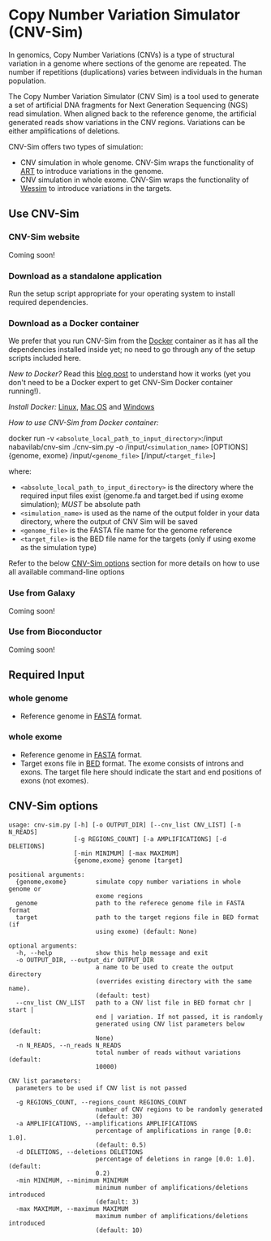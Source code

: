 # Copy Number Variation Simulator (CNV-Sim)
In genomics, Copy Number Variations (CNVs) is a type of structural variation in a genome where sections of the genome are repeated. 
The number if repetitions (duplications) varies between individuals in the human population.

The Copy Number Variation Simulator (CNV Sim) is a tool used to generate a set of artificial DNA fragments for Next Generation Sequencing (NGS) read simulation.
When aligned back to the reference genome, the artificial generated reads show variations in the CNV regions. Variations can be either amplifications of deletions.

CNV-Sim offers two types of simulation:

- CNV simulation in whole genome. CNV-Sim wraps the functionality of [ART](http://www.niehs.nih.gov/research/resources/software/biostatistics/art/) to introduce variations in the genome.
- CNV simulation in whole exome. CNV-Sim wraps the functionality of [Wessim](https://github.com/sak042/Wessim) to introduce variations in the targets.  

## Use CNV-Sim
### CNV-Sim website
Coming soon!

### Download as a standalone application
Run the setup script appropriate for your operating system to install required dependencies.

### Download as a Docker container
We prefer that you run CNV-Sim from the [Docker](http://www.docker.com) container as it has all the dependencies installed inside yet; no need to go through any of the setup scripts included here.

*New to Docker?* Read this [blog post](https://www.toptal.com/devops/getting-started-with-docker-simplifying-devops) to understand how it works
(yet you don't need to be a Docker expert to get CNV-Sim Docker container running!).

*Install Docker:* [Linux](https://docs.docker.com/engine/installation/#/on-linux), [Mac OS](https://docs.docker.com/docker-for-mac/) and [Windows](https://docs.docker.com/docker-for-windows/)

*How to use CNV-Sim from Docker container:*


docker run -v `<absolute_local_path_to_input_directory>`:/input nabavilab/cnv-sim ./cnv-sim.py -o /input/`<simulation_name>` [OPTIONS] {genome, exome} /input/`<genome_file>` [/input/`<target_file>`]

where:

- `<absolute_local_path_to_input_directory>` is the directory where the required input files exist (genome.fa and target.bed if using exome simulation); *MUST* be absolute path 
- `<simulation_name>` is used as the name of the output folder in your data directory, where the output of CNV Sim will be saved
- `<genome_file>` is the FASTA file name for the genome reference
- `<target_file>` is the BED file name for the targets (only if using exome as the simulation type)

Refer to the below [CNV-Sim options](#use-cnv-sim) section for more details on how to use all available command-line options


### Use from Galaxy
Coming soon!

### Use from Bioconductor
Coming soon!

## Required Input
### whole genome
- Reference genome in [FASTA](https://en.wikipedia.org/wiki/FASTA_format) format.

### whole exome
- Reference genome in [FASTA](https://en.wikipedia.org/wiki/FASTA_format) format.
- Target exons file in [BED](https://genome.ucsc.edu/FAQ/FAQformat.html#format1) format. 
The exome consists of introns and exons. The target file here should indicate the start and end positions of exons (not exomes).
 
## CNV-Sim options <a name="use-cnv-sim"></a>
```
usage: cnv-sim.py [-h] [-o OUTPUT_DIR] [--cnv_list CNV_LIST] [-n N_READS]
                  [-g REGIONS_COUNT] [-a AMPLIFICATIONS] [-d DELETIONS]
                  [-min MINIMUM] [-max MAXIMUM]
                  {genome,exome} genome [target]

positional arguments:
  {genome,exome}        simulate copy number variations in whole genome or
                        exome regions
  genome                path to the referece genome file in FASTA format
  target                path to the target regions file in BED format (if
                        using exome) (default: None)

optional arguments:
  -h, --help            show this help message and exit
  -o OUTPUT_DIR, --output_dir OUTPUT_DIR
                        a name to be used to create the output directory
                        (overrides existing directory with the same name).
                        (default: test)
  --cnv_list CNV_LIST   path to a CNV list file in BED format chr | start |
                        end | variation. If not passed, it is randomly
                        generated using CNV list parameters below (default:
                        None)
  -n N_READS, --n_reads N_READS
                        total number of reads without variations (default:
                        10000)

CNV list parameters:
  parameters to be used if CNV list is not passed

  -g REGIONS_COUNT, --regions_count REGIONS_COUNT
                        number of CNV regions to be randomly generated
                        (default: 30)
  -a AMPLIFICATIONS, --amplifications AMPLIFICATIONS
                        percentage of amplifications in range [0.0: 1.0].
                        (default: 0.5)
  -d DELETIONS, --deletions DELETIONS
                        percentage of deletions in range [0.0: 1.0]. (default:
                        0.2)
  -min MINIMUM, --minimum MINIMUM
                        minimum number of amplifications/deletions introduced
                        (default: 3)
  -max MAXIMUM, --maximum MAXIMUM
                        maximum number of amplifications/deletions introduced
                        (default: 10)
```